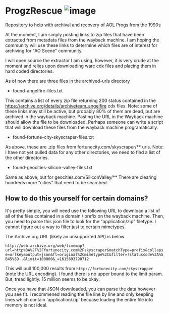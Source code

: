 # ProgzRescue ![image](https://media.giphy.com/media/IwK6oqyhDCfFS/100.gif)




Repository to help with archival and recovery of AOL Progs from the 1990s

At the moment, I am simply posting links to zip files that have been extracted from metadata files from the wayback machine.  I am hoping the community will use these links to determine which files are of interest for archiving for "AO Scene" community.  

I will open source the extractor I am using, however, it is very crude at the moment and relies upon downloading warc cdx files and placing them in hard coded directories. 


As of now there are three files in the archived-urls directory

- found-angelfire-files.txt

This contains a list of every zip file returning 200 status contained in the https://archive.org/details/archiveteam_angelfire cdx files.  Note: some of these links may still be active, but probably 80% of them are dead, but are archived in the wayback machine.  Pasting the URL in the Wayback machine should allow the file to be downloaded.  Perhaps someone can write a script that will download these files from the wayback machine programatically.

- found-fortune-city-skyscraper-files.txt

As above, these are .zip files from fortunecity.com/skyscraper/** urls. Note: I have not yet pulled data for any other directories, we need to find a list of the other directories. 

- found-geocities-silicon-valley-files.txt

Same as above, but for geocities.com/SiliconValley/**  There are clearing hundreds more "cities" that need to be searched. 


## How to do this yourself for certain domains? 

It's pretty simple, you will need use the following URL to download a list of all of the files contained in a domain / prefix on the wayback machine.  Then, you need to parse this json file to look for the "application/zip" filetype. I cannot figure out a way to filter just to certain mimetypes. 

The Archive.org URL (likely an unsupported API) is below

`http://web.archive.org/web/timemap?url=http%3A%2F%2Ffortunecity.com%2Fskyscraper&matchType=prefix&collapse=urlkey&output=json&fl=original%2Cmimetype%2C&filter=!statuscode%3A%5B45%5D..&limit=100000&_=1615693790712`

This will pull 100,000 results from `http://fortunecity.com/skyscrapper`  (note the URL encoding).
I found there is no upper bound to the limit param. But, tread lightly. 15 million seems to be okay. 

Once you have that JSON downloaded, you can parse the data however you see fit.  I recommened reading the file line by line and only keepling lines which contain 'application/zip' becuase loading the entire file into memory is not ideal. 



